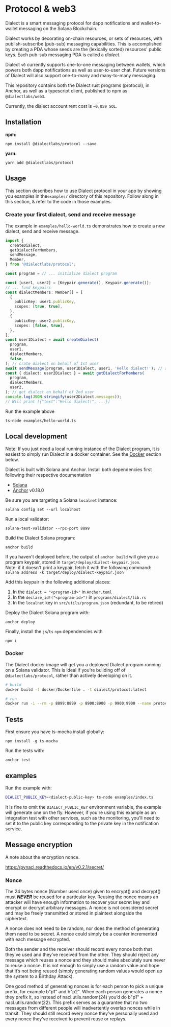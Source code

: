 # Protocol & web3

Dialect is a smart messaging protocol for dapp notifications and wallet-to-wallet messaging on the Solana Blockchain.

Dialect works by decorating on-chain resources, or sets of resources, with publish-subscribe (pub-sub) messaging capabilities. This is accomplished by creating a PDA whose seeds are the (lexically sorted) resources' public keys. Each pub-sub messaging PDA is called a _dialect_.

Dialect `v0` currently supports one-to-one messaging between wallets, which powers both dapp notifications as well as user-to-user chat. Future versions of Dialect will also support one-to-many and many-to-many messaging.

This repository contains both the Dialect rust programs (protocol), in Anchor, as well as a typescript client, published to npm as `@dialectlabs/web3`.

Currently, the dialect account rent cost is `~0.059 SOL`.

## Installation

**npm:**

```shell
npm install @dialectlabs/protocol --save
```

**yarn:**

```shell
yarn add @dialectlabs/protocol
```

## Usage 

This section describes how to use Dialect protocol in your app by showing you examples in the`examples/` directory of this repository. Follow along in this section, & refer to the code in those examples.

### Create your first dialect, send and receive message

The example in `examples/hello-world.ts` demonstrates how to create a new dialect, send and receive message.

```typescript
import {
  createDialect,
  getDialectForMembers,
  sendMessage,
  Member,
} from '@dialectlabs/protocol';

const program = // ... initialize dialect program

const [user1, user2] = [Keypair.generate(), Keypair.generate()];
// ... fund keypairs
const dialectMembers: Member[] = [
  {
    publicKey: user1.publicKey,
    scopes: [true, true],
  },
  {
    publicKey: user2.publicKey,
    scopes: [false, true],
  },
];
const user1Dialect = await createDialect(
  program,
  user1,
  dialectMembers,
  false,
); // crate dialect on behalf of 1st user
await sendMessage(program, user1Dialect, user1, 'Hello dialect!'); // send message
const { dialect: user2Dialect } = await getDialectForMembers(
  program,
  dialectMembers,
  user2,
); // get dialect on behalf of 2nd user
console.log(JSON.stringify(user2Dialect.messages));
// Will print [{"text":"Hello dialect!", ...}]
```

Run the example above

```shell
ts-node examples/hello-world.ts
```

## Local development

Note: If you just need a local running instance of the Dialect program, it is easiest to simply run Dialect in a docker container. See the [Docker](###docker) section below.

Dialect is built with Solana and Anchor. Install both dependencies first following their respective documentation

- [Solana](https://docs.solana.com/cli/install-solana-cli-tools)
- [Anchor](https://book.anchor-lang.com) v0.18.0

Be sure you are targeting a Solana `localnet` instance:

```shell
solana config set --url localhost
```

Run a local validator:

```shell
solana-test-validator --rpc-port 8899
```

Build the Dialect Solana program:

```shell
anchor build
```

If you haven't deployed before, the output of `anchor build` will give you a program keypair, stored in `target/deploy/dialect-keypair.json`.\
Note: if it doesn't print a keypair, fetch it with the following command:
`solana address -k target/deploy/dialect-keypair.json`


Add this keypair in the following additional places:

1. In the `dialect = "<program-id>"` in `Anchor.toml`
2. In the `declare_id!("<program-id>")` in `programs/dialect/lib.rs`
3. In the `localnet` key in `src/utils/program.json` (redundant, to be retired)

Deploy the Dialect Solana program with:

```shell
anchor deploy
```

Finally, install the `js`/`ts` `npm` dependencies with

```shell
npm i
```

### Docker

The Dialect docker image will get you a deployed Dialect program running on a Solana validator. This is ideal if you're building off of `@dialectlabs/protocol`, rather than actively developing on it.

```bash
# build
docker build -f docker/Dockerfile . -t dialect/protocol:latest

# run
docker run -i --rm -p 8899:8899 -p 8900:8900 -p 9900:9900 --name protocol dialect/protocol:latest
```

## Tests

First ensure you have ts-mocha install globally:

```shell
npm install -g ts-mocha
```

Run the tests with:

```shell
anchor test
```

## examples

Run the example with:

```bash
DIALECT_PUBLIC_KEY=<dialect-public-key> ts-node examples/index.ts
```

It is fine to omit the `DIALECT_PUBLIC_KEY` environment variable, the example will generate one on the fly. However, if you're using this example as an integration test with other services, such as the monitoring, you'll need to set it to the public key corresponding to the private key in the notification service.

## Message encryption

A note about the encryption nonce.

https://pynacl.readthedocs.io/en/v0.2.1/secret/

### Nonce

The 24 bytes nonce (Number used once) given to encrypt() and decrypt() must **_NEVER_** be reused for a particular key.
Reusing the nonce means an attacker will have enough information to recover your secret key and encrypt or decrypt arbitrary messages.
A nonce is not considered secret and may be freely transmitted or stored in plaintext alongside the ciphertext.

A nonce does not need to be random, nor does the method of generating them need to be secret.
A nonce could simply be a counter incremented with each message encrypted.

Both the sender and the receiver should record every nonce both that they’ve used and they’ve received from the other.
They should reject any message which reuses a nonce and they should make absolutely sure never to reuse a nonce.
It is not enough to simply use a random value and hope that it’s not being reused (simply generating random values would open up the system to a Birthday Attack).

One good method of generating nonces is for each person to pick a unique prefix, for example b"p1" and b"p2". When each person generates a nonce they prefix it, so instead of nacl.utils.random(24) you’d do b"p1" + nacl.utils.random(22). This prefix serves as a guarantee that no two messages from different people will inadvertently overlap nonces while in transit. They should still record every nonce they’ve personally used and every nonce they’ve received to prevent reuse or replays.

